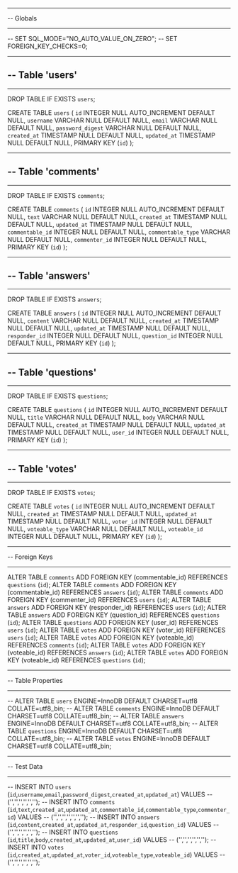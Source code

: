 -- ---
-- Globals
-- ---

-- SET SQL_MODE="NO_AUTO_VALUE_ON_ZERO";
-- SET FOREIGN_KEY_CHECKS=0;

-- ---
-- Table 'users'
--
-- ---

DROP TABLE IF EXISTS `users`;

CREATE TABLE `users` (
  `id` INTEGER NULL AUTO_INCREMENT DEFAULT NULL,
  `username` VARCHAR NULL DEFAULT NULL,
  `email` VARCHAR NULL DEFAULT NULL,
  `password_digest` VARCHAR NULL DEFAULT NULL,
  `created_at` TIMESTAMP NULL DEFAULT NULL,
  `updated_at` TIMESTAMP NULL DEFAULT NULL,
  PRIMARY KEY (`id`)
);

-- ---
-- Table 'comments'
--
-- ---

DROP TABLE IF EXISTS `comments`;

CREATE TABLE `comments` (
  `id` INTEGER NULL AUTO_INCREMENT DEFAULT NULL,
  `text` VARCHAR NULL DEFAULT NULL,
  `created_at` TIMESTAMP NULL DEFAULT NULL,
  `updated_at` TIMESTAMP NULL DEFAULT NULL,
  `commentable_id` INTEGER NULL DEFAULT NULL,
  `commentable_type` VARCHAR NULL DEFAULT NULL,
  `commenter_id` INTEGER NULL DEFAULT NULL,
  PRIMARY KEY (`id`)
);

-- ---
-- Table 'answers'
--
-- ---

DROP TABLE IF EXISTS `answers`;

CREATE TABLE `answers` (
  `id` INTEGER NULL AUTO_INCREMENT DEFAULT NULL,
  `content` VARCHAR NULL DEFAULT NULL,
  `created_at` TIMESTAMP NULL DEFAULT NULL,
  `updated_at` TIMESTAMP NULL DEFAULT NULL,
  `responder_id` INTEGER NULL DEFAULT NULL,
  `question_id` INTEGER NULL DEFAULT NULL,
  PRIMARY KEY (`id`)
);

-- ---
-- Table 'questions'
--
-- ---

DROP TABLE IF EXISTS `questions`;

CREATE TABLE `questions` (
  `id` INTEGER NULL AUTO_INCREMENT DEFAULT NULL,
  `title` VARCHAR NULL DEFAULT NULL,
  `body` VARCHAR NULL DEFAULT NULL,
  `created_at` TIMESTAMP NULL DEFAULT NULL,
  `updated_at` TIMESTAMP NULL DEFAULT NULL,
  `user_id` INTEGER NULL DEFAULT NULL,
  PRIMARY KEY (`id`)
);

-- ---
-- Table 'votes'
--
-- ---

DROP TABLE IF EXISTS `votes`;

CREATE TABLE `votes` (
  `id` INTEGER NULL AUTO_INCREMENT DEFAULT NULL,
  `created_at` TIMESTAMP NULL DEFAULT NULL,
  `updated_at` TIMESTAMP NULL DEFAULT NULL,
  `voter_id` INTEGER NULL DEFAULT NULL,
  `voteable_type` VARCHAR NULL DEFAULT NULL,
  `voteable_id` INTEGER NULL DEFAULT NULL,
  PRIMARY KEY (`id`)
);

-- ---
-- Foreign Keys
-- ---

ALTER TABLE `comments` ADD FOREIGN KEY (commentable_id) REFERENCES `questions` (`id`);
ALTER TABLE `comments` ADD FOREIGN KEY (commentable_id) REFERENCES `answers` (`id`);
ALTER TABLE `comments` ADD FOREIGN KEY (commenter_id) REFERENCES `users` (`id`);
ALTER TABLE `answers` ADD FOREIGN KEY (responder_id) REFERENCES `users` (`id`);
ALTER TABLE `answers` ADD FOREIGN KEY (question_id) REFERENCES `questions` (`id`);
ALTER TABLE `questions` ADD FOREIGN KEY (user_id) REFERENCES `users` (`id`);
ALTER TABLE `votes` ADD FOREIGN KEY (voter_id) REFERENCES `users` (`id`);
ALTER TABLE `votes` ADD FOREIGN KEY (voteable_id) REFERENCES `comments` (`id`);
ALTER TABLE `votes` ADD FOREIGN KEY (voteable_id) REFERENCES `answers` (`id`);
ALTER TABLE `votes` ADD FOREIGN KEY (voteable_id) REFERENCES `questions` (`id`);

-- ---
-- Table Properties
-- ---

-- ALTER TABLE `users` ENGINE=InnoDB DEFAULT CHARSET=utf8 COLLATE=utf8_bin;
-- ALTER TABLE `comments` ENGINE=InnoDB DEFAULT CHARSET=utf8 COLLATE=utf8_bin;
-- ALTER TABLE `answers` ENGINE=InnoDB DEFAULT CHARSET=utf8 COLLATE=utf8_bin;
-- ALTER TABLE `questions` ENGINE=InnoDB DEFAULT CHARSET=utf8 COLLATE=utf8_bin;
-- ALTER TABLE `votes` ENGINE=InnoDB DEFAULT CHARSET=utf8 COLLATE=utf8_bin;

-- ---
-- Test Data
-- ---

-- INSERT INTO `users` (`id`,`username`,`email`,`password_digest`,`created_at`,`updated_at`) VALUES
-- ('','','','','','');
-- INSERT INTO `comments` (`id`,`text`,`created_at`,`updated_at`,`commentable_id`,`commentable_type`,`commenter_id`) VALUES
-- ('','','','','','','');
-- INSERT INTO `answers` (`id`,`content`,`created_at`,`updated_at`,`responder_id`,`question_id`) VALUES
-- ('','','','','','');
-- INSERT INTO `questions` (`id`,`title`,`body`,`created_at`,`updated_at`,`user_id`) VALUES
-- ('','','','','','');
-- INSERT INTO `votes` (`id`,`created_at`,`updated_at`,`voter_id`,`voteable_type`,`voteable_id`) VALUES
-- ('','','','','','');
